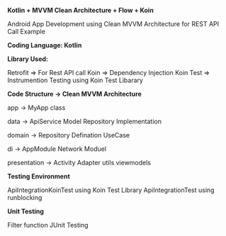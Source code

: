 **Kotlin + MVVM Clean Architecture + Flow + Koin**

Android App Development using Clean MVVM Architecture for REST API Call Example

**Coding Language: Kotlin**

**Library Used:**

Retrofit => For Rest API call
Koin => Dependency Injection 
Koin Test => Instrumention Testing using Koin Test Libarary

**Code Structure -> Clean MVVM Architecture**

app    -> MyApp class

data   -> ApiService
          Model
          Repository Implementation 

domain -> Repository Defination
          UseCase

di     ->  AppModule
           Network Moduel
           
presentation -> Activity
                Adapter
                utils
                viewmodels

**Testing Environment**

ApiIntegrationKoinTest using Koin Test Library
ApiIntegrationTest using runblocking

**Unit Testing**

Filter function JUnit Testing





                
